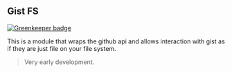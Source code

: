## Gist FS

[![Greenkeeper badge](https://badges.greenkeeper.io/jcblw/gist-fs.svg)](https://greenkeeper.io/)

This is a module that wraps the github api and allows interaction with gist as if they are just file on your file system.

> Very early development.
